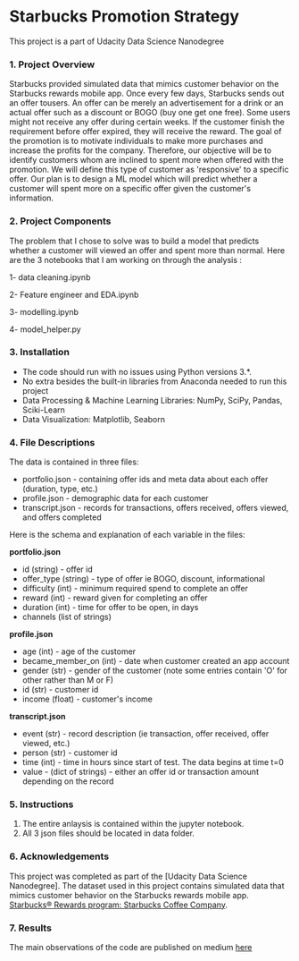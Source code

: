 # Starbucks Promotion Strategy
This project is a part of Udacity Data Science Nanodegree

### 1. Project Overview<a name="overview"></a>

Starbucks provided simulated data that mimics customer behavior on the Starbucks rewards mobile app. Once every few days, Starbucks sends out an offer tousers. An offer can be merely an advertisement for a drink or an actual offer such as a discount or BOGO (buy one get one free). Some users might not receive any offer during certain weeks. If the customer finish the requirement before offer expired, they will receive the reward.  The goal of the promotion is to motivate individuals to make more purchases and increase the profits for the company. Therefore, our objective will be to identify customers whom are inclined to spent more when offered with the promotion. We will define this type of customer as 'responsive' to a specific offer. Our plan is to design a ML model which will predict whether a customer will spent more on a specific offer given the customer's information.


### 2. Project Components<a name="components"></a>

The problem that I chose to solve was to build a model that predicts whether a customer will viewed an offer and spent more than normal.
Here are the 3 notebooks that I am working on through the analysis :  

1- data cleaning.ipynb

2- Feature engineer and EDA.ipynb

3- modelling.ipynb

4- model_helper.py

### 3. Installation<a name="installation"></a>

 - The code should run with no issues using Python versions 3.*.
 - No extra besides the built-in libraries from Anaconda needed to run this project
 - Data Processing & Machine Learning Libraries: NumPy, SciPy, Pandas, Sciki-Learn
 - Data Visualization: Matplotlib, Seaborn

### 4. File Descriptions<a name="files"></a>

The data is contained in three files:

* portfolio.json - containing offer ids and meta data about each offer (duration, type, etc.)
* profile.json - demographic data for each customer
* transcript.json - records for transactions, offers received, offers viewed, and offers completed

Here is the schema and explanation of each variable in the files:

**portfolio.json**
* id (string) - offer id
* offer_type (string) - type of offer ie BOGO, discount, informational
* difficulty (int) - minimum required spend to complete an offer
* reward (int) - reward given for completing an offer
* duration (int) - time for offer to be open, in days
* channels (list of strings)

**profile.json**
* age (int) - age of the customer 
* became_member_on (int) - date when customer created an app account
* gender (str) - gender of the customer (note some entries contain 'O' for other rather than M or F)
* id (str) - customer id
* income (float) - customer's income

**transcript.json**
* event (str) - record description (ie transaction, offer received, offer viewed, etc.)
* person (str) - customer id
* time (int) - time in hours since start of test. The data begins at time t=0
* value - (dict of strings) - either an offer id or transaction amount depending on the record

### 5. Instructions<a name="instructions"></a>

1. The entire anlaysis is contained within the jupyter notebook.
2. All 3 json files should be located in data folder.


### 6. Acknowledgements<a name="licensing">

This project was completed as part of the [Udacity Data Science Nanodegree]. The dataset used in this project contains simulated data that mimics customer behavior on the Starbucks rewards mobile app. [Starbucks® Rewards program: Starbucks Coffee Company](https://www.starbucks.com/rewards/).

### 7. Results<a name="results"></a>
The main observations of the code are published on medium [here](https://medium.com/@qianh1225/design-a-starbuck-promotion-strategy-d61400543651)
